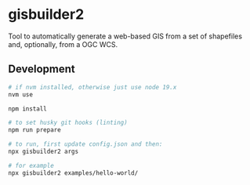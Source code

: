# gisbuilder2

Tool to automatically generate a web-based GIS from a set of shapefiles and, optionally, from a OGC WCS.

## Development

```bash
# if nvm installed, otherwise just use node 19.x
nvm use

npm install

# to set husky git hooks (linting)
npm run prepare

# to run, first update config.json and then:
npx gisbuilder2 args

# for example
npx gisbuilder2 examples/hello-world/
```

